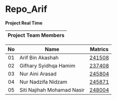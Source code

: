 # Repo_Arif
**Project Real Time** 


| Project Team Members|
|:----:|

| No | Name | Matrics |
|:-----:|-----|:-----:|
| 01 | Arif Bin Akashah | [241508](https://github.com/STIW3054-A181/Repo_Arif/tree/241508) |
| 02 | Gifhary Syidhqa Hamim | [237408](https://github.com/STIW3054-A181/Repo_Arif/tree/237408) |
| 03 | Nur Aini Arasad | [245804](https://github.com/STIW3054-A181/Repo_Arif/tree/245804) |
| 04 | Nur Nadzifa Nidzam | [245871](https://github.com/STIW3054-A181/Repo_Arif/tree/245871) |
| 05 | Siti Najihah Mohamad Nasir | [248004](https://github.com/STIW3054-A181/Repo_Arif/tree/248004) |
